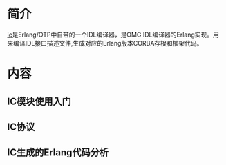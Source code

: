 # 简介 #

[ic](http://www.erlang.org/doc/apps/ic/index.html)是Erlang/OTP中自带的一个IDL编译器，是OMG IDL编译器的Erlang实现。用来编译IDL接口描述文件,生成对应的Erlang版本CORBA存根和框架代码。


# 内容 #
## IC模块使用入门 ##
## IC协议 ##
## IC生成的Erlang代码分析 ##
